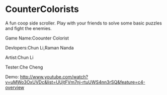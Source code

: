 CounterColorists
================

A fun coop side scroller. Play with your friends to solve some basic puzzles and fight the enemies.

Game Name:Coounter Colorist

Devlopers:Chun Li,Raman Nanda

Artist:Chun Li

Tester:Che Cheng

Demo: http://www.youtube.com/watch?v=uMWo3OxUVDc&list=UUjtFVm7nj-rtuUWS4nn3rSQ&feature=c4-overview


